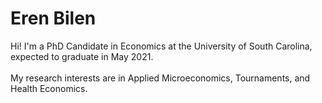 # Eren Bilen

Hi! I'm a PhD Candidate in Economics at the University of South Carolina, expected to graduate in May 2021. <br/> <br/>
My research interests are in Applied Microeconomics, Tournaments, and Health Economics.
